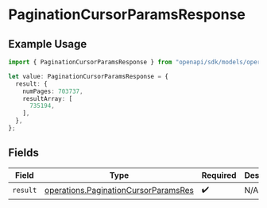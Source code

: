 # PaginationCursorParamsResponse

## Example Usage

```typescript
import { PaginationCursorParamsResponse } from "openapi/sdk/models/operations";

let value: PaginationCursorParamsResponse = {
  result: {
    numPages: 703737,
    resultArray: [
      735194,
    ],
  },
};
```

## Fields

| Field                                                                                               | Type                                                                                                | Required                                                                                            | Description                                                                                         |
| --------------------------------------------------------------------------------------------------- | --------------------------------------------------------------------------------------------------- | --------------------------------------------------------------------------------------------------- | --------------------------------------------------------------------------------------------------- |
| `result`                                                                                            | [operations.PaginationCursorParamsRes](../../../sdk/models/operations/paginationcursorparamsres.md) | :heavy_check_mark:                                                                                  | N/A                                                                                                 |